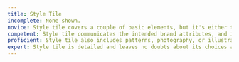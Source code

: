 ```yaml
---
title: Style Tile
incomplete: None shown.
novice: Style tile covers a couple of basic elements, but it's either too generic, or doesn't convey the given brand attributes.
competent: Style tile communicates the intended brand attributes, and includes basic elements as well as some interface elements specific to the particular product.
proficient: Style tile also includes patterns, photography, or illustration styles appropriate to the overall product and brand.
expert: Style tile is detailed and leaves no doubts about its choices and intentions. It could serve as a good starting point for a more complete style guide.
---
```

